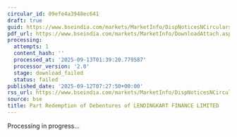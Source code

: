 ```yaml
---
circular_id: 09efe4a3948ec641
draft: true
guid: https://www.bseindia.com/markets/MarketInfo/DispNoticesNCirculars.aspx?Noticeid={DC57E4CC-8E5F-4EB7-BE76-19A9F9CA3228}&noticeno=20250912-17&dt=09/12/2025&icount=17&totcount=103&flag=0
pdf_url: https://www.bseindia.com/markets/MarketInfo/DownloadAttach.aspx?id=20250912-17&attachedId=
processing:
  attempts: 1
  content_hash: ''
  processed_at: '2025-09-13T01:39:20.779587'
  processor_version: '2.0'
  stage: download_failed
  status: failed
published_date: '2025-09-12T07:27:50+00:00'
rss_url: https://www.bseindia.com/markets/MarketInfo/DispNoticesNCirculars.aspx?Noticeid={DC57E4CC-8E5F-4EB7-BE76-19A9F9CA3228}&noticeno=20250912-17&dt=09/12/2025&icount=17&totcount=103&flag=0
source: bse
title: Part Redemption of Debentures of LENDINGKART FINANCE LIMITED
---
```


Processing in progress...
